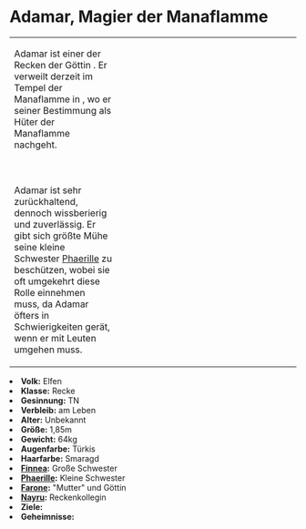# Adamar, Magier der Manaflamme

<table>
<tr><td>
<p>
Adamar ist einer der Recken der Göttin <a href="Farone.md"></a>. Er verweilt derzeit im Tempel der Manaflamme in
<a href="Thicket-of-Truth.md" anchor="yerenas"></a>, wo er seiner Bestimmung als Hüter der Manaflamme nachgeht.
<br></br><br></br>
Adamar ist sehr zurückhaltend, dennoch wissberierig und zuverlässig. Er gibt sich größte Mühe seine kleine Schwester
<a href="Phaerille.md">Phaerille</a> zu beschützen, wobei sie oft umgekehrt diese Rolle einnehmen muss, da Adamar öfters
in Schwierigkeiten gerät, wenn er mit Leuten umgehen muss.
</p>

</td><td width="300">
<!-- Edit here -->
<img src="adamar.png" alt="" />
</td></tr>
</table>

<procedure title="Allgemeine Informationen">
<list columns="3">
<li><b>Volk:</b> Elfen</li>
<li><b>Klasse:</b> Recke</li>
<li><b>Gesinnung:</b> TN</li>
<li><b>Verbleib:</b> am Leben</li>
</list>
</procedure>

<procedure title="Aussehen">
<list columns="3">
<li><b>Alter:</b> Unbekannt</li>
<li><b>Größe:</b> 1,85m</li>
<li><b>Gewicht:</b> 64kg</li>
<li><b>Augenfarbe:</b> Türkis</li>
<li><b>Haarfarbe:</b> Smaragd</li>
</list>
</procedure>

<procedure title="Beziehungen">
<list columns="3">
<li>
<b><a href="Finnea.md">Finnea</a>:</b> Große Schwester
</li>
<li>
<b><a href="Phaerille.md">Phaerille</a>:</b> Kleine Schwester
</li>
<li>
<b><a href="Farone.md">Farone</a>:</b> "Mutter" und Göttin
</li>
<li>
<b><a href="Nayru.md">Nayru</a>:</b> Reckenkollegin
</li>
</list>
</procedure>

<procedure title="Notizen">
<list columns="3">
<li><b>Ziele:</b></li>
<li><b>Geheimnisse:</b></li>
</list>
</procedure>
